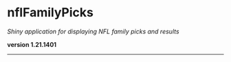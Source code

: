 # nflFamilyPicks

*Shiny application for displaying NFL family picks and results*

**version 1.21.1401**

----------
